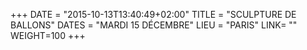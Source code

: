 +++
DATE = "2015-10-13T13:40:49+02:00"
TITLE = "SCULPTURE DE BALLONS"
DATES = "MARDI 15 DÉCEMBRE"
LIEU = "PARIS"
LINK= ""
WEIGHT=100
+++

